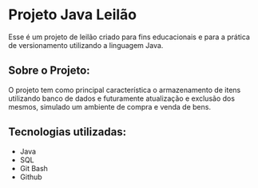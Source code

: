 #  Projeto Java Leilão
Esse é um projeto de leilão criado para fins educacionais e para a prática de versionamento utilizando a linguagem Java.

##  Sobre o Projeto:
O projeto tem como principal característica o armazenamento de itens utilizando banco de dados e futuramente atualização e exclusão dos mesmos, simulado um ambiente de compra e venda de bens.

##  Tecnologias utilizadas: 
- Java
- SQL
- Git Bash
- Github
